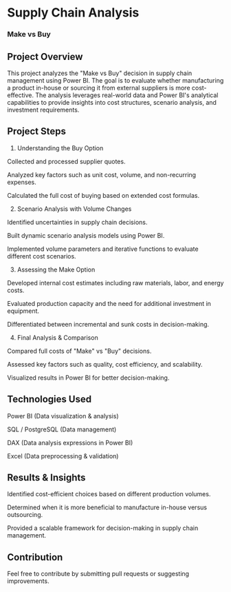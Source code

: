 # Supply Chain Analysis
### Make vs Buy

## Project Overview

This project analyzes the "Make vs Buy" decision in supply chain management using Power BI. The goal is to evaluate whether manufacturing a product in-house or sourcing it from external suppliers is more cost-effective. The analysis leverages real-world data and Power BI's analytical capabilities to provide insights into cost structures, scenario analysis, and investment requirements.

## Project Steps

1. Understanding the Buy Option

Collected and processed supplier quotes.

Analyzed key factors such as unit cost, volume, and non-recurring expenses.

Calculated the full cost of buying based on extended cost formulas.

2. Scenario Analysis with Volume Changes

Identified uncertainties in supply chain decisions.

Built dynamic scenario analysis models using Power BI.

Implemented volume parameters and iterative functions to evaluate different cost scenarios.

3. Assessing the Make Option

Developed internal cost estimates including raw materials, labor, and energy costs.

Evaluated production capacity and the need for additional investment in equipment.

Differentiated between incremental and sunk costs in decision-making.

4. Final Analysis & Comparison

Compared full costs of "Make" vs "Buy" decisions.

Assessed key factors such as quality, cost efficiency, and scalability.

Visualized results in Power BI for better decision-making.

## Technologies Used

Power BI (Data visualization & analysis)

SQL / PostgreSQL (Data management)

DAX (Data analysis expressions in Power BI)

Excel (Data preprocessing & validation)

## Results & Insights

Identified cost-efficient choices based on different production volumes.

Determined when it is more beneficial to manufacture in-house versus outsourcing.

Provided a scalable framework for decision-making in supply chain management.

## Contribution

Feel free to contribute by submitting pull requests or suggesting improvements.
